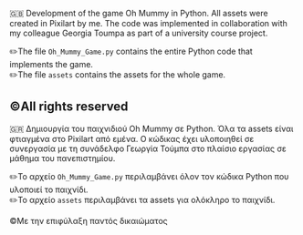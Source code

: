 :gb: Development of the game Oh Mummy in Python. All assets were created in Pixilart by me. The code was implemented in collaboration with my colleague Georgia Toumpa as part of a university course project.

✏️The file `Oh_Mummy_Game.py` contains the entire Python code that implements the game.  
✏️The file `assets` contains the assets for the whole game.

©️All rights reserved
----------------------------------------------------------------------------------------------------------------------------------------------------------------------

:greece: Δημιουργία του παιχνιδιού Oh Mummy σε Python. Όλα τα assets είναι φτιαγμένα στο Pixilart από εμένα. Ο κώδικας έχει υλοποιηθεί σε συνεργασία με τη συνάδελφο Γεωργία Τούμπα στο πλαίσιο εργασίας σε μάθημα του πανεπιστημίου.

✏️Το αρχείο `Oh_Mummy_Game.py` περιλαμβάνει όλον τον κώδικα Python που υλοποιεί το παιχνίδι.  
✏️Το αρχείο `assets` περιλαμβάνει τα assets για ολόκληρο το παιχνίδι.

©️Με την επιφύλαξη παντός δικαιώματος
